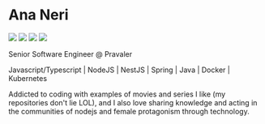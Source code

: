 # Ana Neri 

<div>
<a href="https://www.youtube.com/https://www.youtube.com/channel/UCBjoWT-P17Bl66D52RwqdGA" target="_blank"><img src="https://img.shields.io/badge/YouTube-FF69B4?style=for-the-badge&logo=youtube&logoColor=white" target="_blank"></a>
<a href="https://instagram.com/ananeridev" target="_blank"><img src="https://img.shields.io/badge/-Instagram-FF69B4?style=for-the-badge&logo=instagram&logoColor=white" target="_blank"></a>
<a href = "mailto:contato@neribia7@gmail.com"><img src="https://img.shields.io/badge/Gmail-FF69B4?style=for-the-badge&logo=gmail&logoColor=white" target="_blank"></a>
<a href="https://www.linkedin.com/in/anabeatrizdev" target="_blank"><img src="https://img.shields.io/badge/-LinkedIn-FF69B4?style=for-the-badge&logo=linkedin&logoColor=white" target="_blank"></a>   
</div>

Senior Software Engineer @ Pravaler

Javascript/Typescript | NodeJS | NestJS | Spring | Java | Docker | Kubernetes

Addicted to coding with examples of movies and series I like (my repositories don't lie LOL), and I also love sharing knowledge and acting in the communities of nodejs and female protagonism through technology.
